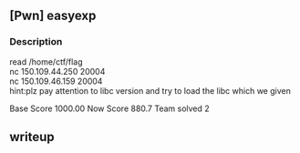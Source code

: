 ## [Pwn] easyexp 
### Description 
read /home/ctf/flag   
nc 150.109.44.250 20004   
nc 150.109.46.159 20004  
hint:plz pay attention to libc version and try to load the libc which we given  

Base Score 1000.00 
Now Score 880.7 
Team solved 2
## writeup